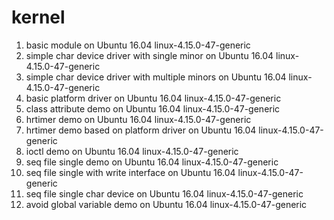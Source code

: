 # kernel

1. basic module on Ubuntu 16.04 linux-4.15.0-47-generic
2. simple char device driver with single minor on Ubuntu 16.04 linux-4.15.0-47-generic
3. simple char device driver with multiple minors on Ubuntu 16.04 linux-4.15.0-47-generic
4. basic platform driver on Ubuntu 16.04 linux-4.15.0-47-generic
5. class attribute demo on Ubuntu 16.04 linux-4.15.0-47-generic
6. hrtimer demo on Ubuntu 16.04 linux-4.15.0-47-generic
7. hrtimer demo based on platform driver on Ubuntu 16.04 linux-4.15.0-47-generic
8. ioctl demo on Ubuntu 16.04 linux-4.15.0-47-generic
9. seq file single demo on Ubuntu 16.04 linux-4.15.0-47-generic
10. seq file single with write interface on Ubuntu 16.04 linux-4.15.0-47-generic
11. seq file single char device on Ubuntu 16.04 linux-4.15.0-47-generic
12. avoid global variable demo on Ubuntu 16.04 linux-4.15.0-47-generic
